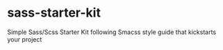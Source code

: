 # sass-starter-kit
Simple Sass/Scss Starter Kit following Smacss style guide that kickstarts your project
